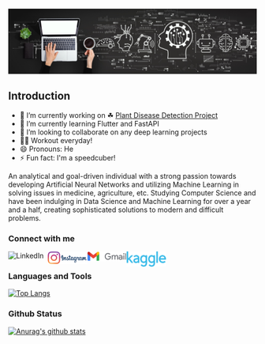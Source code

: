 ![machine-learning](https://github.com/JurYel/JurYel/blob/master/78723aiml.jpg)


## Introduction
- 🔭 I’m currently working on ☘ [Plant Disease Detection Project](https://www.kaggle.com/code/juryel/plant-disease-detection/notebook)
- 🌱 I’m currently learning Flutter and FastAPI
- 👯 I’m looking to collaborate on any deep learning projects
- 🏋️‍♀️ Workout everyday!
- 😄 Pronouns: He
- ⚡ Fun fact: I'm a speedcuber!

An analytical and goal-driven individual with a strong passion towards developing Artificial Neural Networks and utilizing Machine Learning in solving issues in medicine, agriculture, etc. Studying Computer Science and have been indulging in Data Science and Machine Learning for over a year and a half, creating sophisticated solutions to modern and difficult problems.

### Connect with me

[<img align="left" alt="LinkedIn" width="80" src="https://raw.githubusercontent.com/JurYel/JurYel/master/linkedin.ico" />]( https://www.linkedin.com/in/juriel-botoy-b9b245206/)
[<img align="left" alt="Instagram" width="80" src="https://github.com/JurYel/JurYel/blob/master/instagram-logo.PNG" />](https://www.instagram.com/jurieyel/)
[<img align="left" alt="Gmail" width="80" src="https://github.com/JurYel/JurYel/blob/master/gmail-logo.PNG" />](botoyjuriel@gmail.com)
[<img align="left" alt="Kaggle" width="80" src="https://github.com/JurYel/JurYel/blob/master/Kaggle_logo.png" />](https://www.kaggle.com/juryel)
<br />

### Languages and Tools

[![Top Langs](https://github-readme-stats.vercel.app/api/top-langs/?username=juryel&theme=radical)](https://github.com/JurYel)

### Github Status

[![Anurag's github stats](https://github-readme-stats.vercel.app/api?username=juryel&show_icons=true&theme=radical)](https://github.com/JurYel)
